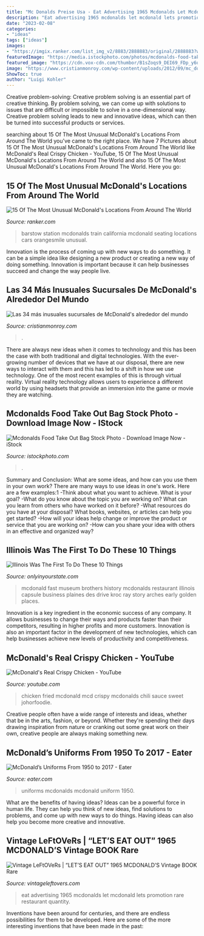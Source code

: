 ```yaml
---
title: "Mc Donalds Preise Usa - Eat Advertising 1965 Mcdonalds Let Mcdonald Lets Promotion Rare Restaurant Quantity"
description: "Eat advertising 1965 mcdonalds let mcdonald lets promotion rare restaurant quantity"
date: "2023-02-08"
categories:
- "ideas"
tags: ["ideas"]
images:
- "https://imgix.ranker.com/list_img_v2/8883/2888883/original/2888883?w=817&amp;h=427&amp;fm=jpg&amp;q=50&amp;fit=crop"
featuredImage: "https://media.istockphoto.com/photos/mcdonalds-food-take-out-bag-picture-id485323226?k=6&amp;m=485323226&amp;s=170667a&amp;w=0&amp;h=jZNmbEaW7NgHVGchWMflzqj7rPq75JF0lSTnLEEQsZo="
featured_image: "https://cdn.vox-cdn.com/thumbor/B1sZoqs9_DEI69_FDp_y6uq4LBA=/0x0:1500x1000/1200x0/filters:focal(0x0:1500x1000)/cdn.vox-cdn.com/uploads/chorus_asset/file/8459477/mcdonalds_uniform_1976.jpg"
image: "https://www.cristianmonroy.com/wp-content/uploads/2012/09/mc_donalds_1_australia.jpg"
ShowToc: true
author: "Luigi Kohler"
---
```



Creative problem-solving:
Creative problem solving is an essential part of creative thinking. By problem solving, we can come up with solutions to issues that are difficult or impossible to solve in a one-dimensional way. Creative problem solving leads to new and innovative ideas, which can then be turned into successful products or services.

	

		
searching about 15 Of The Most Unusual McDonald&#039;s Locations From Around The World you've came to the right place. We have 7 Pictures about 15 Of The Most Unusual McDonald&#039;s Locations From Around The World like McDonald&#039;s Real Crispy Chicken - YouTube, 15 Of The Most Unusual McDonald&#039;s Locations From Around The World and also 15 Of The Most Unusual McDonald&#039;s Locations From Around The World. Here you go:
		
    
## 15 Of The Most Unusual McDonald&#039;s Locations From Around The World

<img loading=lazy src="https://imgix.ranker.com/list_img_v2/8883/2888883/original/2888883?w=817&amp;h=427&amp;fm=jpg&amp;q=50&amp;fit=crop" onerror="this.onerror=null;this.src='https://tse1.mm.bing.net/th?id=OIP.8I6G1jGQj37FnTVTFYvaRAHaD3&amp;pid=15.1';" alt="15 Of The Most Unusual McDonald&#039;s Locations From Around The World">

_Source: ranker.com_

>barstow station mcdonalds train california mcdonald seating locations cars orangesmile unusual. 

	

Innovation is the process of coming up with new ways to do something. It can be a simple idea like designing a new product or creating a new way of doing something. Innovation is important because it can help businesses succeed and change the way people live.

    
## Las 34 Más Inusuales Sucursales De McDonald&#039;s Alrededor Del Mundo

<img loading=lazy src="https://www.cristianmonroy.com/wp-content/uploads/2012/09/mc_donalds_1_australia.jpg" onerror="this.onerror=null;this.src='https://tse4.mm.bing.net/th?id=OIP.NLteNNvGi6nLmQrdHf5X8QHaE8&amp;pid=15.1';" alt="Las 34 más inusuales sucursales de McDonald&#039;s alrededor del mundo">

_Source: cristianmonroy.com_

>. 

	

There are always new ideas when it comes to technology and this has been the case with both traditional and digital technologies. With the ever-growing number of devices that we have at our disposal, there are new ways to interact with them and this has led to a shift in how we use technology. One of the most recent examples of this is through virtual reality. Virtual reality technology allows users to experience a different world by using headsets that provide an immersion into the game or movie they are watching.

    
## Mcdonalds Food Take Out Bag Stock Photo - Download Image Now - IStock

<img loading=lazy src="https://media.istockphoto.com/photos/mcdonalds-food-take-out-bag-picture-id485323226?k=6&amp;m=485323226&amp;s=170667a&amp;w=0&amp;h=jZNmbEaW7NgHVGchWMflzqj7rPq75JF0lSTnLEEQsZo=" onerror="this.onerror=null;this.src='https://tse3.mm.bing.net/th?id=OIP.5doa7RJXw7DswI1kOHRpNQAAAA&amp;pid=15.1';" alt="Mcdonalds Food Take Out Bag Stock Photo - Download Image Now - iStock">

_Source: istockphoto.com_

>. 

	

Summary and Conclusion: What are some ideas, and how can you use them in your own work?
There are many ways to use ideas in one's work. Here are a few examples:1 
-Think about what you want to achieve. What is your goal? 
-What do you know about the topic you are working on? What can you learn from others who have worked on it before? 
-What resources do you have at your disposal? What books, websites, or articles can help you get started? 
-How will your ideas help change or improve the product or service that you are working on? 
-How can you share your idea with others in an effective and organized way?

    
## Illinois Was The First To Do These 10 Things

<img loading=lazy src="http://cdn.onlyinyourstate.com/wp-content/uploads/2015/07/z417.jpg" onerror="this.onerror=null;this.src='https://tse2.mm.bing.net/th?id=OIP.2wxq6EISaSqo9ouFAAyuZgHaE8&amp;pid=15.1';" alt="Illinois Was The First To Do These 10 Things">

_Source: onlyinyourstate.com_

>mcdonald fast museum brothers history mcdonalds restaurant illinois capsule business plaines des drive kroc ray story arches early golden places. 

	

Innovation is a key ingredient in the economic success of any company. It allows businesses to change their ways and products faster than their competitors, resulting in higher profits and more customers. Innovation is also an important factor in the development of new technologies, which can help businesses achieve new levels of productivity and competitiveness.

    
## McDonald&#039;s Real Crispy Chicken - YouTube

<img loading=lazy src="https://i.ytimg.com/vi/w0LctdAfvRQ/maxresdefault.jpg" onerror="this.onerror=null;this.src='https://tse1.mm.bing.net/th?id=OIP.wqFrRoM6JkSgX7LoZKFvlQHaEK&amp;pid=15.1';" alt="McDonald&#039;s Real Crispy Chicken - YouTube">

_Source: youtube.com_

>chicken fried mcdonald mcd crispy mcdonalds chili sauce sweet johorfoodie. 

	

Creative people often have a wide range of interests and ideas, whether that be in the arts, fashion, or beyond. Whether they're spending their days drawing inspiration from nature or cranking out some great work on their own, creative people are always making something new.

    
## McDonald’s Uniforms From 1950 To 2017 - Eater

<img loading=lazy src="https://cdn.vox-cdn.com/thumbor/B1sZoqs9_DEI69_FDp_y6uq4LBA=/0x0:1500x1000/1200x0/filters:focal(0x0:1500x1000)/cdn.vox-cdn.com/uploads/chorus_asset/file/8459477/mcdonalds_uniform_1976.jpg" onerror="this.onerror=null;this.src='https://tse1.mm.bing.net/th?id=OIP.NjWrZTux-R32O0ZRFhTBxgHaE8&amp;pid=15.1';" alt="McDonald’s Uniforms From 1950 to 2017 - Eater">

_Source: eater.com_

>uniforms mcdonalds mcdonald uniform 1950. 

	

What are the benefits of having ideas?
Ideas can be a powerful force in human life. They can help you think of new ideas, find solutions to problems, and come up with new ways to do things. Having ideas can also help you become more creative and innovative.

    
## Vintage LeFtOVeRs | “LET’S EAT OUT” 1965 MCDONALD’S Vintage BOOK Rare

<img loading=lazy src="https://vintageleftovers.com/wp-content/uploads/marketimages/mcdonalds-lets-eat-out-1965-vintage-book-back-w.jpg" onerror="this.onerror=null;this.src='https://tse3.mm.bing.net/th?id=OIP.d9BwFzPMZDgOagTouo08AwHaJf&amp;pid=15.1';" alt="Vintage LeFtOVeRs | “LET’S EAT OUT” 1965 MCDONALD’S Vintage BOOK Rare">

_Source: vintageleftovers.com_

>eat advertising 1965 mcdonalds let mcdonald lets promotion rare restaurant quantity. 

	

Inventions have been around for centuries, and there are endless possibilities for them to be developed. Here are some of the more interesting inventions that have been made in the past:

